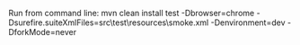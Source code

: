 Run from command line: mvn clean install test -Dbrowser=chrome -Dsurefire.suiteXmlFiles=src\test\resources\smoke.xml -Denvironment=dev -DforkMode=never
